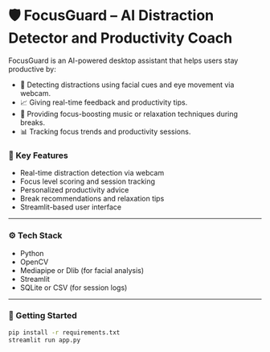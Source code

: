 # 🛡️ FocusGuard – AI Distraction Detector and Productivity Coach

FocusGuard is an AI-powered desktop assistant that helps users stay productive by:

- 🔎 Detecting distractions using facial cues and eye movement via webcam.
- 📈 Giving real-time feedback and productivity tips.
- 🧘 Providing focus-boosting music or relaxation techniques during breaks.
- 📊 Tracking focus trends and productivity sessions.

### 🎯 Key Features

- Real-time distraction detection via webcam
- Focus level scoring and session tracking
- Personalized productivity advice
- Break recommendations and relaxation tips
- Streamlit-based user interface

---

### ⚙️ Tech Stack

- Python
- OpenCV
- Mediapipe or Dlib (for facial analysis)
- Streamlit
- SQLite or CSV (for session logs)

---

### 🚀 Getting Started

```bash
pip install -r requirements.txt
streamlit run app.py